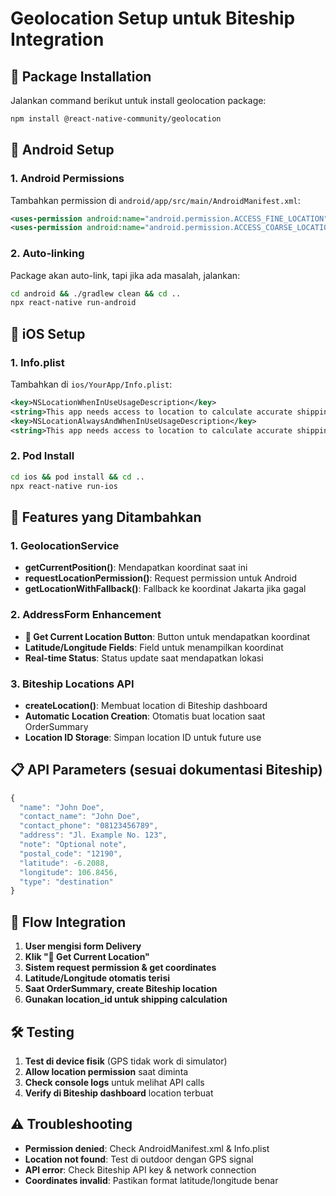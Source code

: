 # Geolocation Setup untuk Biteship Integration

## 📱 Package Installation

Jalankan command berikut untuk install geolocation package:

```bash
npm install @react-native-community/geolocation
```

## 🔧 Android Setup

### 1. Android Permissions
Tambahkan permission di `android/app/src/main/AndroidManifest.xml`:

```xml
<uses-permission android:name="android.permission.ACCESS_FINE_LOCATION" />
<uses-permission android:name="android.permission.ACCESS_COARSE_LOCATION" />
```

### 2. Auto-linking
Package akan auto-link, tapi jika ada masalah, jalankan:

```bash
cd android && ./gradlew clean && cd ..
npx react-native run-android
```

## 🍎 iOS Setup

### 1. Info.plist
Tambahkan di `ios/YourApp/Info.plist`:

```xml
<key>NSLocationWhenInUseUsageDescription</key>
<string>This app needs access to location to calculate accurate shipping rates.</string>
<key>NSLocationAlwaysAndWhenInUseUsageDescription</key>
<string>This app needs access to location to calculate accurate shipping rates.</string>
```

### 2. Pod Install
```bash
cd ios && pod install && cd ..
npx react-native run-ios
```

## 🚀 Features yang Ditambahkan

### 1. GeolocationService
- **getCurrentPosition()**: Mendapatkan koordinat saat ini
- **requestLocationPermission()**: Request permission untuk Android
- **getLocationWithFallback()**: Fallback ke koordinat Jakarta jika gagal

### 2. AddressForm Enhancement
- **📍 Get Current Location Button**: Button untuk mendapatkan koordinat
- **Latitude/Longitude Fields**: Field untuk menampilkan koordinat
- **Real-time Status**: Status update saat mendapatkan lokasi

### 3. Biteship Locations API
- **createLocation()**: Membuat location di Biteship dashboard
- **Automatic Location Creation**: Otomatis buat location saat OrderSummary
- **Location ID Storage**: Simpan location ID untuk future use

## 📋 API Parameters (sesuai dokumentasi Biteship)

```javascript
{
  "name": "John Doe",
  "contact_name": "John Doe", 
  "contact_phone": "08123456789",
  "address": "Jl. Example No. 123",
  "note": "Optional note",
  "postal_code": "12190",
  "latitude": -6.2088,
  "longitude": 106.8456,
  "type": "destination"
}
```

## 🔄 Flow Integration

1. **User mengisi form Delivery**
2. **Klik "📍 Get Current Location"**
3. **Sistem request permission & get coordinates**
4. **Latitude/Longitude otomatis terisi**
5. **Saat OrderSummary, create Biteship location**
6. **Gunakan location_id untuk shipping calculation**

## 🛠️ Testing

1. **Test di device fisik** (GPS tidak work di simulator)
2. **Allow location permission** saat diminta
3. **Check console logs** untuk melihat API calls
4. **Verify di Biteship dashboard** location terbuat

## ⚠️ Troubleshooting

- **Permission denied**: Check AndroidManifest.xml & Info.plist
- **Location not found**: Test di outdoor dengan GPS signal
- **API error**: Check Biteship API key & network connection
- **Coordinates invalid**: Pastikan format latitude/longitude benar
